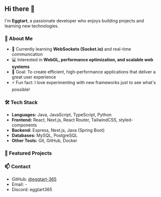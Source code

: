 ## Hi there 👋

I'm **Eggtart**, a passionate developer who enjoys building projects and learning new technologies.

### 🚀 About Me
- 🌱 Currently learning **WebSockets (Socket.io)** and real-time communication  
- 💻 Interested in **WebGL, performance optimization, and scalable web systems**  
- 🎯 Goal: To create efficient, high-performance applications that deliver a great user experience  
- ⚡ Fun fact: I love experimenting with new frameworks just to see what's possible!  

### 🛠️ Tech Stack
- **Languages:** Java, JavaScript, TypeScript, Python  
- **Frontend:** React, Next.js, React Router, TailwindCSS, styled-components  
- **Backend:** Express, Nest.js, Java (Spring Boot)  
- **Databases:** MySQL, PostgreSQL  
- **Other Tools:** Git, GitHub, Docker

### 📂 Featured Projects

### 📫 Contact
- GitHub: [@eggtart-365](https://github.com/eggtart365)  
- Email: -
- Discord: eggtart365
